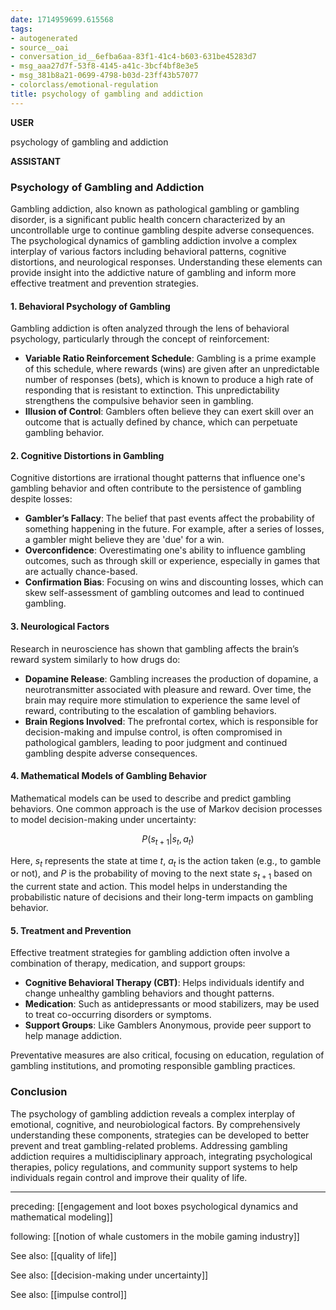 ```yaml
---
date: 1714959699.615568
tags:
- autogenerated
- source__oai
- conversation_id__6efba6aa-83f1-41c4-b603-631be45283d7
- msg_aaa27d7f-53f8-4145-a41c-3bcf4bf8e3e5
- msg_381b8a21-0699-4798-b03d-23ff43b57077
- colorclass/emotional-regulation
title: psychology of gambling and addiction
---
```


**USER**

psychology of gambling and addiction


**ASSISTANT**

### Psychology of Gambling and Addiction

Gambling addiction, also known as pathological gambling or gambling disorder, is a significant public health concern characterized by an uncontrollable urge to continue gambling despite adverse consequences. The psychological dynamics of gambling addiction involve a complex interplay of various factors including behavioral patterns, cognitive distortions, and neurological responses. Understanding these elements can provide insight into the addictive nature of gambling and inform more effective treatment and prevention strategies.

#### 1. **Behavioral Psychology of Gambling**

Gambling addiction is often analyzed through the lens of behavioral psychology, particularly through the concept of reinforcement:

- **Variable Ratio Reinforcement Schedule**: Gambling is a prime example of this schedule, where rewards (wins) are given after an unpredictable number of responses (bets), which is known to produce a high rate of responding that is resistant to extinction. This unpredictability strengthens the compulsive behavior seen in gambling.
- **Illusion of Control**: Gamblers often believe they can exert skill over an outcome that is actually defined by chance, which can perpetuate gambling behavior.

#### 2. **Cognitive Distortions in Gambling**

Cognitive distortions are irrational thought patterns that influence one's gambling behavior and often contribute to the persistence of gambling despite losses:

- **Gambler’s Fallacy**: The belief that past events affect the probability of something happening in the future. For example, after a series of losses, a gambler might believe they are 'due' for a win.
- **Overconfidence**: Overestimating one's ability to influence gambling outcomes, such as through skill or experience, especially in games that are actually chance-based.
- **Confirmation Bias**: Focusing on wins and discounting losses, which can skew self-assessment of gambling outcomes and lead to continued gambling.

#### 3. **Neurological Factors**

Research in neuroscience has shown that gambling affects the brain’s reward system similarly to how drugs do:

- **Dopamine Release**: Gambling increases the production of dopamine, a neurotransmitter associated with pleasure and reward. Over time, the brain may require more stimulation to experience the same level of reward, contributing to the escalation of gambling behaviors.
- **Brain Regions Involved**: The prefrontal cortex, which is responsible for decision-making and impulse control, is often compromised in pathological gamblers, leading to poor judgment and continued gambling despite adverse consequences.

#### 4. **Mathematical Models of Gambling Behavior**

Mathematical models can be used to describe and predict gambling behaviors. One common approach is the use of Markov decision processes to model decision-making under uncertainty:

$$P(s_{t+1} | s_t, a_t)$$

Here, $s_t$ represents the state at time $t$, $a_t$ is the action taken (e.g., to gamble or not), and $P$ is the probability of moving to the next state $s_{t+1}$ based on the current state and action. This model helps in understanding the probabilistic nature of decisions and their long-term impacts on gambling behavior.

#### 5. **Treatment and Prevention**

Effective treatment strategies for gambling addiction often involve a combination of therapy, medication, and support groups:

- **Cognitive Behavioral Therapy (CBT)**: Helps individuals identify and change unhealthy gambling behaviors and thought patterns.
- **Medication**: Such as antidepressants or mood stabilizers, may be used to treat co-occurring disorders or symptoms.
- **Support Groups**: Like Gamblers Anonymous, provide peer support to help manage addiction.

Preventative measures are also critical, focusing on education, regulation of gambling institutions, and promoting responsible gambling practices.

### Conclusion

The psychology of gambling addiction reveals a complex interplay of emotional, cognitive, and neurobiological factors. By comprehensively understanding these components, strategies can be developed to better prevent and treat gambling-related problems. Addressing gambling addiction requires a multidisciplinary approach, integrating psychological therapies, policy regulations, and community support systems to help individuals regain control and improve their quality of life.


---

preceding: [[engagement and loot boxes psychological dynamics and mathematical modeling]]  


following: [[notion of whale customers in the mobile gaming industry]]

See also: [[quality of life]]


See also: [[decision-making under uncertainty]]


See also: [[impulse control]]